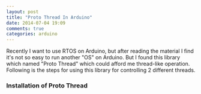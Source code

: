 ```yaml
---
layout: post
title: "Proto Thread In Arduino"
date: 2014-07-04 19:09
comments: true
categories: arduino
---
```

Recently I want to use RTOS on Arduino, but after reading the material I find it's not so easy to run another "OS" on Arduino. But I found this library which named "Proto Thread" which could afford me thread-like operation. Following is the steps for using this library for controlling 2 different threads.    
### Installation of Proto Thread

